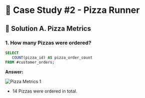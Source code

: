 # :pizza: Case Study #2 - Pizza Runner

## :memo: Solution A. Pizza Metrics

### 1. How many Pizzas were ordered?

````sql
SELECT 
   COUNT(pizza_id) AS pizza_order_count
FROM #customer_orders;
 ````
 **Answer:**
 
 
 ![Pizza Metrics 1](https://user-images.githubusercontent.com/96012488/187139840-1ee891f6-c891-4dfa-8275-5e703b996674.png)

 
 - 14 Pizzas were ordered in total. 
 
